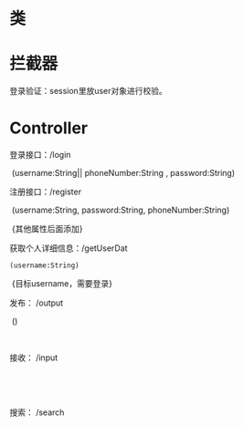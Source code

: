 # 类





# 拦截器

登录验证：session里放user对象进行校验。



# Controller

登录接口：/login 

​	(username:String|| phoneNumber:String , password:String) 

注册接口：/register

​	 (username:String, password:String, phoneNumber:String) 

​	{其他属性后面添加}

获取个人详细信息：/getUserDat

 	(username:String) 

​	{目标username，需要登录}

发布： /output

​		()

​	

接收： /input

​	

​	

搜索： /search

​	

​	




